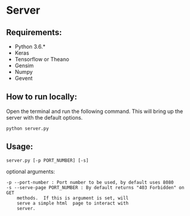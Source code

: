# Server

## Requirements:
* Python 3.6.*
* Keras 
* Tensorflow or Theano
* Gensim
* Numpy
* Gevent

## How to run locally:
Open the terminal and run the following command. This will bring up the server with the default options.

```
python server.py
```

## Usage:

```
server.py [-p PORT_NUMBER] [-s]
```

optional arguments:

```
-p --port-number : Port number to be used, by default uses 8080
-s --serve-page	PORT_NUMBER : By default returns "403 Forbidden" on GET
	methods.  If this is argument is set, will
	serve a simple html  page to interact with
	server.
```